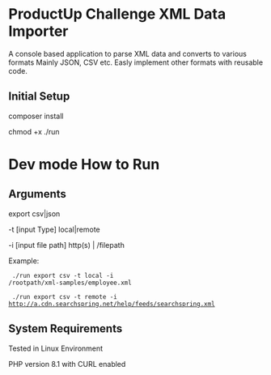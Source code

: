 # ProductUp Challenge XML Data Importer
A console based application to parse XML data and converts to various formats Mainly JSON, CSV etc. Easly implement other formats with reusable code.

## Initial Setup

composer install

chmod +x ./run

# Dev mode How to Run
## Arguments 

export csv|json

-t [input Type] local|remote

-i [input file path] http(s) | /filepath

Example:

<code> ./run export csv -t local -i /rootpath/xml-samples/employee.xml</code>

 <code> ./run export csv -t remote -i http://a.cdn.searchspring.net/help/feeds/searchspring.xml </code>
 
 
 ## System Requirements
 
 Tested in Linux Environment
 
 PHP version 8.1 with CURL enabled
